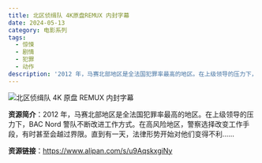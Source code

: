 ```yaml
---
title: 北区侦缉队 4K原盘REMUX 内封字幕
date: 2024-05-13
category: 电影系列
tags:
  - 惊悚
  - 剧情
  - 犯罪
  - 动作
description: '2012 年，马赛北部地区是全法国犯罪率最高的地区。在上级领导的压力下，BAC Nord 警队不断改进工作方式。在高风险地区，警察选择改变工作手段，有时甚至会越过界限。直到有一天，法律形势开始对他们变得不利……'
---
```


![北区侦缉队 4K 原盘 REMUX 内封字幕](https://image.tmdb.org/t/p/original/nXMlHF7OPZkCEPzIGd4ZqIA00lk.jpg)

**资源简介**：2012 年，马赛北部地区是全法国犯罪率最高的地区。在上级领导的压力下，BAC Nord 警队不断改进工作方式。在高风险地区，警察选择改变工作手段，有时甚至会越过界限。直到有一天，法律形势开始对他们变得不利……

**资源链接**：https://www.alipan.com/s/u9AqskxgiNy
